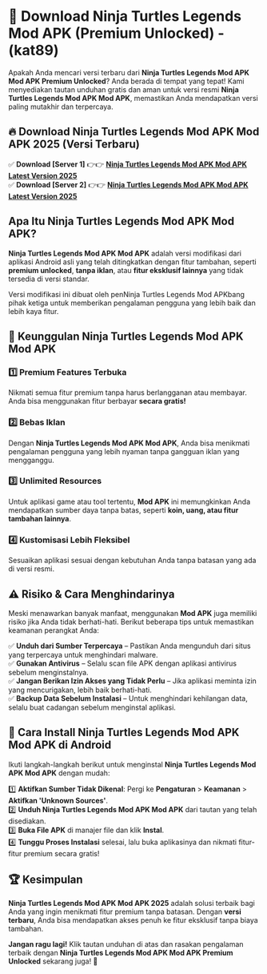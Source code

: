 

# 🎯 Download Ninja Turtles Legends Mod APK (Premium Unlocked) -  (kat89) 

Apakah Anda mencari versi terbaru dari **Ninja Turtles Legends Mod APK Mod APK Premium Unlocked**? Anda berada di tempat yang tepat! Kami menyediakan tautan unduhan gratis dan aman untuk versi resmi **Ninja Turtles Legends Mod APK Mod APK**, memastikan Anda mendapatkan versi paling mutakhir dan terpercaya.

## 🔥 Download Ninja Turtles Legends Mod APK Mod APK 2025 (Versi Terbaru)

✅ **Download [Server 1]** 👉👉 [**Ninja Turtles Legends Mod APK Mod APK Latest Version 2025**](https://apkcomod.com?title=Ninja_Turtles_Legends_Mod_APK)  
✅ **Download [Server 2]** 👉👉 [**Ninja Turtles Legends Mod APK Mod APK Latest Version 2025**](https://apkcomod.com?title=Ninja_Turtles_Legends_Mod_APK)  

## Apa Itu Ninja Turtles Legends Mod APK Mod APK?

**Ninja Turtles Legends Mod APK Mod APK** adalah versi modifikasi dari aplikasi Android asli yang telah ditingkatkan dengan fitur tambahan, seperti **premium unlocked**, **tanpa iklan**, atau **fitur eksklusif lainnya** yang tidak tersedia di versi standar.

Versi modifikasi ini dibuat oleh penNinja Turtles Legends Mod APKbang pihak ketiga untuk memberikan pengalaman pengguna yang lebih baik dan lebih kaya fitur.

## 🎯 Keunggulan Ninja Turtles Legends Mod APK Mod APK

### 1️⃣ Premium Features Terbuka
Nikmati semua fitur premium tanpa harus berlangganan atau membayar. Anda bisa menggunakan fitur berbayar **secara gratis!**

### 2️⃣ Bebas Iklan
Dengan **Ninja Turtles Legends Mod APK Mod APK**, Anda bisa menikmati pengalaman pengguna yang lebih nyaman tanpa gangguan iklan yang mengganggu.

### 3️⃣ Unlimited Resources
Untuk aplikasi game atau tool tertentu, **Mod APK** ini memungkinkan Anda mendapatkan sumber daya tanpa batas, seperti **koin, uang, atau fitur tambahan lainnya**.

### 4️⃣ Kustomisasi Lebih Fleksibel
Sesuaikan aplikasi sesuai dengan kebutuhan Anda tanpa batasan yang ada di versi resmi.

## ⚠️ Risiko & Cara Menghindarinya

Meski menawarkan banyak manfaat, menggunakan **Mod APK** juga memiliki risiko jika Anda tidak berhati-hati. Berikut beberapa tips untuk memastikan keamanan perangkat Anda:

✅ **Unduh dari Sumber Terpercaya** – Pastikan Anda mengunduh dari situs yang terpercaya untuk menghindari malware.  
✅ **Gunakan Antivirus** – Selalu scan file APK dengan aplikasi antivirus sebelum menginstalnya.  
✅ **Jangan Berikan Izin Akses yang Tidak Perlu** – Jika aplikasi meminta izin yang mencurigakan, lebih baik berhati-hati.  
✅ **Backup Data Sebelum Instalasi** – Untuk menghindari kehilangan data, selalu buat cadangan sebelum menginstal aplikasi.

## 📌 Cara Install Ninja Turtles Legends Mod APK Mod APK di Android

Ikuti langkah-langkah berikut untuk menginstal **Ninja Turtles Legends Mod APK Mod APK** dengan mudah:

1️⃣ **Aktifkan Sumber Tidak Dikenal**: Pergi ke **Pengaturan** > **Keamanan** > **Aktifkan 'Unknown Sources'**.  
2️⃣ **Unduh Ninja Turtles Legends Mod APK Mod APK** dari tautan yang telah disediakan.  
3️⃣ **Buka File APK** di manajer file dan klik **Instal**.  
4️⃣ **Tunggu Proses Instalasi** selesai, lalu buka aplikasinya dan nikmati fitur-fitur premium secara gratis!

## 🏆 Kesimpulan

**Ninja Turtles Legends Mod APK Mod APK 2025** adalah solusi terbaik bagi Anda yang ingin menikmati fitur premium tanpa batasan. Dengan **versi terbaru**, Anda bisa mendapatkan akses penuh ke fitur eksklusif tanpa biaya tambahan.

**Jangan ragu lagi!** Klik tautan unduhan di atas dan rasakan pengalaman terbaik dengan **Ninja Turtles Legends Mod APK Mod APK Premium Unlocked** sekarang juga! 🚀


